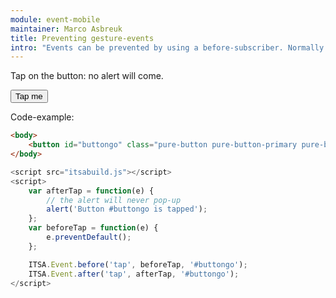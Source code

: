 ```yaml
---
module: event-mobile
maintainer: Marco Asbreuk
title: Preventing gesture-events
intro: "Events can be prevented by using a before-subscriber. Normally you would have logic here to determine whether or not preventDefault: this example preventDefaults always."
---
```


Tap on the button: no alert will come.

<button id="buttongo" class="pure-button pure-button-primary pure-button-bordered">Tap me</button>

Code-example:

```html
<body>
    <button id="buttongo" class="pure-button pure-button-primary pure-button-bordered">Tap me</button>
</body>
```

```js
<script src="itsabuild.js"></script>
<script>
    var afterTap = function(e) {
        // the alert will never pop-up
        alert('Button #buttongo is tapped');
    };
    var beforeTap = function(e) {
        e.preventDefault();
    };

    ITSA.Event.before('tap', beforeTap, '#buttongo');
    ITSA.Event.after('tap', afterTap, '#buttongo');
</script>
```

<script src="../../dist/itsabuild.js"></script>
<script>
    var afterTap = function(e) {
        // the alert will never pop-up
        alert('Button #buttongo is tapped');
    };
    var beforeTap = function(e) {
        e.preventDefault();
    };

    ITSA.Event.before('tap', beforeTap, '#buttongo');
    ITSA.Event.after('tap', afterTap, '#buttongo');
</script>